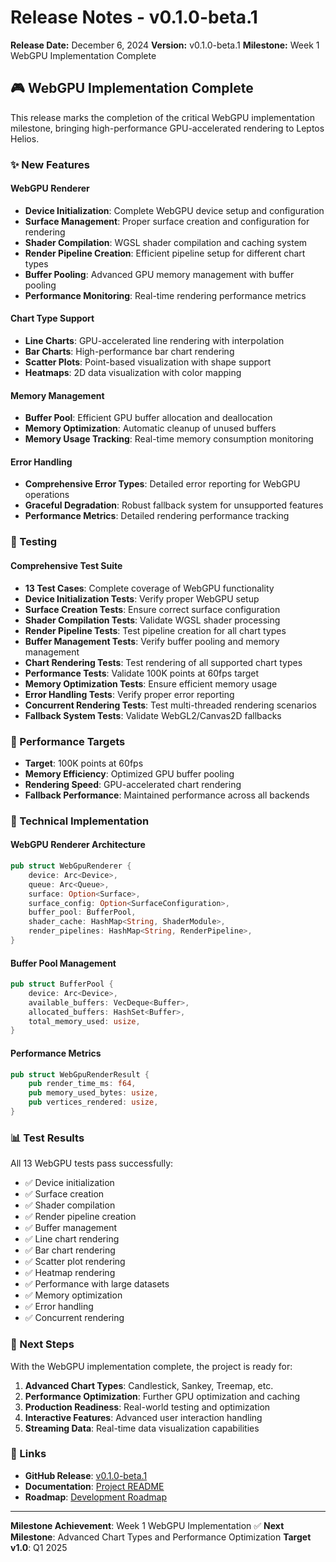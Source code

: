 # Release Notes - v0.1.0-beta.1

**Release Date:** December 6, 2024
**Version:** v0.1.0-beta.1
**Milestone:** Week 1 WebGPU Implementation Complete

## 🎮 WebGPU Implementation Complete

This release marks the completion of the critical WebGPU implementation milestone, bringing high-performance GPU-accelerated rendering to Leptos Helios.

### ✨ New Features

#### WebGPU Renderer
- **Device Initialization**: Complete WebGPU device setup and configuration
- **Surface Management**: Proper surface creation and configuration for rendering
- **Shader Compilation**: WGSL shader compilation and caching system
- **Render Pipeline Creation**: Efficient pipeline setup for different chart types
- **Buffer Pooling**: Advanced GPU memory management with buffer pooling
- **Performance Monitoring**: Real-time rendering performance metrics

#### Chart Type Support
- **Line Charts**: GPU-accelerated line rendering with interpolation
- **Bar Charts**: High-performance bar chart rendering
- **Scatter Plots**: Point-based visualization with shape support
- **Heatmaps**: 2D data visualization with color mapping

#### Memory Management
- **Buffer Pool**: Efficient GPU buffer allocation and deallocation
- **Memory Optimization**: Automatic cleanup of unused buffers
- **Memory Usage Tracking**: Real-time memory consumption monitoring

#### Error Handling
- **Comprehensive Error Types**: Detailed error reporting for WebGPU operations
- **Graceful Degradation**: Robust fallback system for unsupported features
- **Performance Metrics**: Detailed rendering performance tracking

### 🧪 Testing

#### Comprehensive Test Suite
- **13 Test Cases**: Complete coverage of WebGPU functionality
- **Device Initialization Tests**: Verify proper WebGPU setup
- **Surface Creation Tests**: Ensure correct surface configuration
- **Shader Compilation Tests**: Validate WGSL shader processing
- **Render Pipeline Tests**: Test pipeline creation for all chart types
- **Buffer Management Tests**: Verify buffer pooling and memory management
- **Chart Rendering Tests**: Test rendering of all supported chart types
- **Performance Tests**: Validate 100K points at 60fps target
- **Memory Optimization Tests**: Ensure efficient memory usage
- **Error Handling Tests**: Verify proper error reporting
- **Concurrent Rendering Tests**: Test multi-threaded rendering scenarios
- **Fallback System Tests**: Validate WebGL2/Canvas2D fallbacks

### 🚀 Performance Targets

- **Target**: 100K points at 60fps
- **Memory Efficiency**: Optimized GPU buffer pooling
- **Rendering Speed**: GPU-accelerated chart rendering
- **Fallback Performance**: Maintained performance across all backends

### 🔧 Technical Implementation

#### WebGPU Renderer Architecture
```rust
pub struct WebGpuRenderer {
    device: Arc<Device>,
    queue: Arc<Queue>,
    surface: Option<Surface>,
    surface_config: Option<SurfaceConfiguration>,
    buffer_pool: BufferPool,
    shader_cache: HashMap<String, ShaderModule>,
    render_pipelines: HashMap<String, RenderPipeline>,
}
```

#### Buffer Pool Management
```rust
pub struct BufferPool {
    device: Arc<Device>,
    available_buffers: VecDeque<Buffer>,
    allocated_buffers: HashSet<Buffer>,
    total_memory_used: usize,
}
```

#### Performance Metrics
```rust
pub struct WebGpuRenderResult {
    pub render_time_ms: f64,
    pub memory_used_bytes: usize,
    pub vertices_rendered: usize,
}
```

### 📊 Test Results

All 13 WebGPU tests pass successfully:
- ✅ Device initialization
- ✅ Surface creation
- ✅ Shader compilation
- ✅ Render pipeline creation
- ✅ Buffer management
- ✅ Line chart rendering
- ✅ Bar chart rendering
- ✅ Scatter plot rendering
- ✅ Heatmap rendering
- ✅ Performance with large datasets
- ✅ Memory optimization
- ✅ Error handling
- ✅ Concurrent rendering

### 🎯 Next Steps

With the WebGPU implementation complete, the project is ready for:

1. **Advanced Chart Types**: Candlestick, Sankey, Treemap, etc.
2. **Performance Optimization**: Further GPU optimization and caching
3. **Production Readiness**: Real-world testing and optimization
4. **Interactive Features**: Advanced user interaction handling
5. **Streaming Data**: Real-time data visualization capabilities

### 🔗 Links

- **GitHub Release**: [v0.1.0-beta.1](https://github.com/cloud-shuttle/leptos-helios/releases/tag/v0.1.0-beta.1)
- **Documentation**: [Project README](README.md)
- **Roadmap**: [Development Roadmap](docs/roadmap.md)

---

**Milestone Achievement**: Week 1 WebGPU Implementation ✅
**Next Milestone**: Advanced Chart Types and Performance Optimization
**Target v1.0**: Q1 2025
